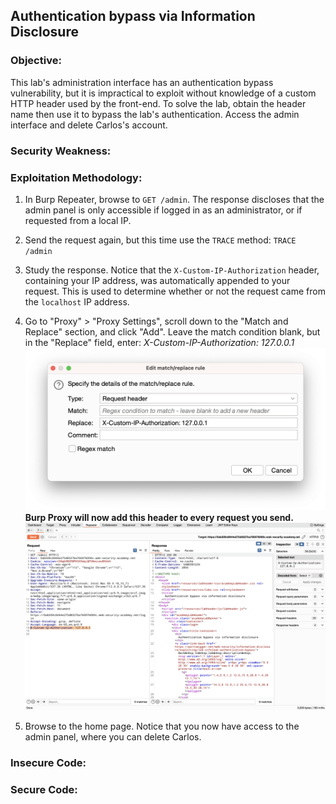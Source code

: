 ## Authentication bypass via Information Disclosure

### Objective:
This lab's administration interface has an authentication bypass vulnerability, but it is impractical to exploit without knowledge of a custom HTTP header used by the front-end.
To solve the lab, obtain the header name then use it to bypass the lab's authentication. Access the admin interface and delete Carlos's account.

### Security Weakness:

### Exploitation Methodology:
1.  In Burp Repeater, browse to `GET /admin`. The response discloses that the admin panel is only accessible if logged in as an administrator, or if requested from a local IP.
2.  Send the request again, but this time use the `TRACE` method: `TRACE /admin`
3.  Study the response. Notice that the `X-Custom-IP-Authorization` header, containing your IP address, was automatically appended to your request. This is used to determine whether or not the request came from the `localhost` IP address.
4.  Go to "Proxy" > "Proxy Settings", scroll down to the "Match and Replace" section, and click "Add". Leave the match condition blank, but in the "Replace" field, enter:
    *X-Custom-IP-Authorization: 127.0.0.1*
    ![](./Images/45fcd7336a5a6516ab8e0301423301f0.png)
    **Burp Proxy will now add this header to every request you send.**
    ![](./Images/a2223b96625c180ab2902fc837ee9033.png)
    
5.  Browse to the home page. Notice that you now have access to the admin panel, where you can delete Carlos.
### Insecure Code:

### Secure Code:
